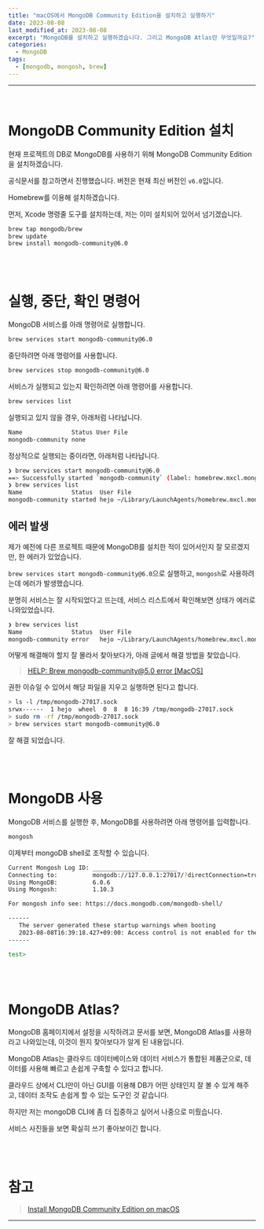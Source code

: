 ```yaml
---
title: "macOS에서 MongoDB Community Edition을 설치하고 실행하기"
date: 2023-08-08
last_modified_at: 2023-08-08
excerpt: "MongoDB를 설치하고 실행하겠습니다. 그리고 MongoDB Atlas란 무엇일까요?"
categories:
  - MongoDB
tags:
  - [mongodb, mongosh, brew]
---
```


---

<br>

# MongoDB Community Edition 설치

현재 프로젝트의 DB로 MongoDB를 사용하기 위해 MongoDB Community Edition을 설치하겠습니다.

공식문서를 참고하면서 진행했습니다. 버전은 현재 최신 버전인 `v6.0`입니다.

Homebrew를 이용해 설치하겠습니다.

먼저, Xcode 명령줄 도구를 설치하는데, 저는 이미 설치되어 있어서 넘기겠습니다.

```bash
brew tap mongodb/brew
brew update
brew install mongodb-community@6.0
```

<br>
<br>

# 실행, 중단, 확인 명령어

MongoDB 서비스를 아래 명령어로 실행합니다.

```bash
brew services start mongodb-community@6.0
```

중단하려면 아래 명령어를 사용합니다.

```bash
brew services stop mongodb-community@6.0
```

서비스가 실행되고 있는지 확인하려면 아래 명령어를 사용합니다.

```bash
brew services list
```

실행되고 있지 않을 경우, 아래처럼 나타납니다.

```bash
Name              Status User File
mongodb-community none
```

정상적으로 실행되는 중이라면, 아래처럼 나타납니다.

```bash
❯ brew services start mongodb-community@6.0
==> Successfully started `mongodb-community` (label: homebrew.mxcl.mongodb-community)
❯ brew services list
Name              Status  User File
mongodb-community started hejo ~/Library/LaunchAgents/homebrew.mxcl.mongodb-community.plist
```

## 에러 발생

제가 예전에 다른 프로젝트 때문에 MongoDB를 설치한 적이 있어서인지 잘 모르겠지만, 한 에러가 있었습니다.

`brew services start mongodb-community@6.0`으로 실행하고, `mongosh`로 사용하려는데 에러가 발생했습니다.

분명히 서비스는 잘 시작되었다고 뜨는데, 서비스 리스트에서 확인해보면 상태가 에러로 나와있었습니다.

```bash
❯ brew services list
Name              Status  User File
mongodb-community error   hejo ~/Library/LaunchAgents/homebrew.mxcl.mongodb-community.plist
```

어떻게 해결해야 할지 잘 몰라서 찾아보다가, 아래 글에서 해결 방법을 찾았습니다.

> [HELP: Brew mongodb-community@5.0 error [MacOS]](https://www.mongodb.com/community/forums/t/help-brew-mongodb-community-5-0-error-macos/125648)

권한 이슈일 수 있어서 해당 파일을 지우고 실행하면 된다고 합니다.

```bash
> ls -l /tmp/mongodb-27017.sock
srwx------  1 hejo  wheel  0  8  8 16:39 /tmp/mongodb-27017.sock
> sudo rm -rf /tmp/mongodb-27017.sock
> brew services start mongodb-community@6.0
```

잘 해결 되었습니다.

<br>
<br>

# MongoDB 사용

MongoDB 서비스를 실행한 후, MongoDB를 사용하려면 아래 명령어를 입력합니다.

```bash
mongosh
```

이제부터 mongoDB shell로 조작할 수 있습니다.

```bash
Current Mongosh Log ID: ________________________
Connecting to:          mongodb://127.0.0.1:27017/?directConnection=true&serverSelectionTimeoutMS=2000&appName=mongosh+1.10.3
Using MongoDB:          6.0.6
Using Mongosh:          1.10.3

For mongosh info see: https://docs.mongodb.com/mongodb-shell/

------
   The server generated these startup warnings when booting
   2023-08-08T16:39:18.427+09:00: Access control is not enabled for the database. Read and write access to data and configuration is unrestricted
------

test> 
```

<br>
<br>

# MongoDB Atlas?

MongoDB 홈페이지에서 설정을 시작하려고 문서를 보면, MongoDB Atlas를 사용하라고 나와있는데, 이것이 뭔지 찾아보다가 알게 된 내용입니다.

MongoDB Atlas는 클라우드 데이터베이스와 데이터 서비스가 통합된 제품군으로, 데이터를 사용해 빠르고 손쉽게 구축할 수 있다고 합니다.

클라우드 상에서 CLI만이 아닌 GUI를 이용해 DB가 어떤 상태인지 잘 볼 수 있게 해주고, 데이터 조작도 손쉽게 할 수 있는 도구인 것 같습니다.

하지만 저는 mongoDB CLI에 좀 더 집중하고 싶어서 나중으로 미뤘습니다.

서비스 사진들을 보면 확실히 쓰기 좋아보이긴 합니다.

<br>
<br>

# 참고

> [Install MongoDB Community Edition on macOS](https://www.mongodb.com/docs/manual/tutorial/install-mongodb-on-os-x/)

---
